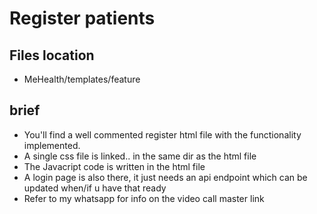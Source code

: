# Register patients

## Files location

- MeHealth/templates/feature

## brief

- You'll find a well commented register html file with the functionality implemented.
- A single css file is linked.. in the same dir as the html file
- The Javacript code is written in the html file
- A login page is also there, it just needs an api endpoint which can be updated when/if u have that ready
- Refer to my whatsapp for info on the video call master link
